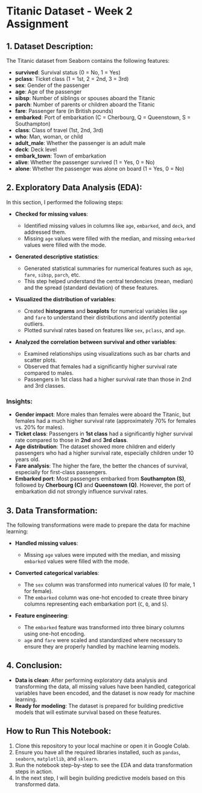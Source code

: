 # Titanic Dataset - Week 2 Assignment

## 1. Dataset Description:
The Titanic dataset from Seaborn contains the following features:

- **survived**: Survival status (0 = No, 1 = Yes)
- **pclass**: Ticket class (1 = 1st, 2 = 2nd, 3 = 3rd)
- **sex**: Gender of the passenger
- **age**: Age of the passenger
- **sibsp**: Number of siblings or spouses aboard the Titanic
- **parch**: Number of parents or children aboard the Titanic
- **fare**: Passenger fare (in British pounds)
- **embarked**: Port of embarkation (C = Cherbourg, Q = Queenstown, S = Southampton)
- **class**: Class of travel (1st, 2nd, 3rd)
- **who**: Man, woman, or child
- **adult_male**: Whether the passenger is an adult male
- **deck**: Deck level
- **embark_town**: Town of embarkation
- **alive**: Whether the passenger survived (1 = Yes, 0 = No)
- **alone**: Whether the passenger was alone on board (1 = Yes, 0 = No)

## 2. Exploratory Data Analysis (EDA):
In this section, I performed the following steps:

- **Checked for missing values**: 
  - Identified missing values in columns like `age`, `embarked`, and `deck`, and addressed them.
  - Missing `age` values were filled with the median, and missing `embarked` values were filled with the mode.

- **Generated descriptive statistics**: 
  - Generated statistical summaries for numerical features such as `age`, `fare`, `sibsp`, `parch`, etc.
  - This step helped understand the central tendencies (mean, median) and the spread (standard deviation) of these features.

- **Visualized the distribution of variables**: 
  - Created **histograms** and **boxplots** for numerical variables like `age` and `fare` to understand their distributions and identify potential outliers.
  - Plotted survival rates based on features like `sex`, `pclass`, and `age`.

- **Analyzed the correlation between survival and other variables**: 
  - Examined relationships using visualizations such as bar charts and scatter plots.
  - Observed that females had a significantly higher survival rate compared to males.
  - Passengers in 1st class had a higher survival rate than those in 2nd and 3rd classes.

### Insights:
- **Gender impact**: More males than females were aboard the Titanic, but females had a much higher survival rate (approximately 70% for females vs. 20% for males).
- **Ticket class**: Passengers in **1st class** had a significantly higher survival rate compared to those in **2nd** and **3rd class**.
- **Age distribution**: The dataset showed more children and elderly passengers who had a higher survival rate, especially children under 10 years old.
- **Fare analysis**: The higher the fare, the better the chances of survival, especially for first-class passengers.
- **Embarked port**: Most passengers embarked from **Southampton (S)**, followed by **Cherbourg (C)** and **Queenstown (Q)**. However, the port of embarkation did not strongly influence survival rates.

## 3. Data Transformation:
The following transformations were made to prepare the data for machine learning:

- **Handled missing values**: 
  - Missing `age` values were imputed with the median, and missing `embarked` values were filled with the mode.
  
- **Converted categorical variables**: 
  - The `sex` column was transformed into numerical values (0 for male, 1 for female).
  - The `embarked` column was one-hot encoded to create three binary columns representing each embarkation port (`C`, `Q`, and `S`).

- **Feature engineering**: 
  - The `embarked` feature was transformed into three binary columns using one-hot encoding.
  - `age` and `fare` were scaled and standardized where necessary to ensure they are properly handled by machine learning models.

## 4. Conclusion:
- **Data is clean**: After performing exploratory data analysis and transforming the data, all missing values have been handled, categorical variables have been encoded, and the dataset is now ready for machine learning.
- **Ready for modeling**: The dataset is prepared for building predictive models that will estimate survival based on these features.

## How to Run This Notebook:
1. Clone this repository to your local machine or open it in Google Colab.
2. Ensure you have all the required libraries installed, such as `pandas`, `seaborn`, `matplotlib`, and `sklearn`.
3. Run the notebook step-by-step to see the EDA and data transformation steps in action.
4. In the next step, I will begin building predictive models based on this transformed data.
